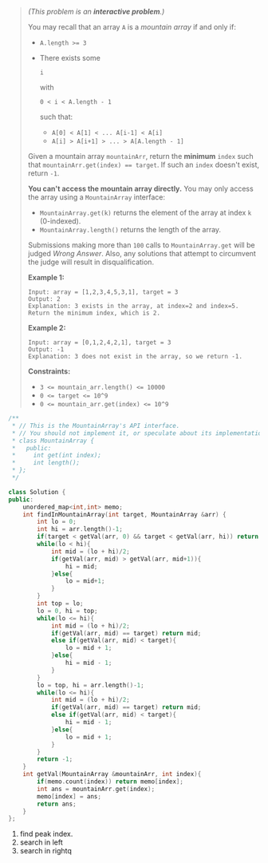 > *(This problem is an **interactive problem**.)*
>
> You may recall that an array `A` is a *mountain array* if and only if:
>
> - `A.length >= 3`
>
> - There exists some 
>
>   ```
>   i
>   ```
>
>    with 
>
>   ```
>   0 < i < A.length - 1
>   ```
>
>    such that:
>
>   - `A[0] < A[1] < ... A[i-1] < A[i]`
>   - `A[i] > A[i+1] > ... > A[A.length - 1]`
>
> Given a mountain array `mountainArr`, return the **minimum** `index` such that `mountainArr.get(index) == target`. If such an `index` doesn't exist, return `-1`.
>
> **You can't access the mountain array directly.** You may only access the array using a `MountainArray` interface:
>
> - `MountainArray.get(k)` returns the element of the array at index `k` (0-indexed).
> - `MountainArray.length()` returns the length of the array.
>
> Submissions making more than `100` calls to `MountainArray.get` will be judged *Wrong Answer*. Also, any solutions that attempt to circumvent the judge will result in disqualification.
>
> 
>
>  
>
> **Example 1:**
>
> ```
> Input: array = [1,2,3,4,5,3,1], target = 3
> Output: 2
> Explanation: 3 exists in the array, at index=2 and index=5. Return the minimum index, which is 2.
> ```
>
> **Example 2:**
>
> ```
> Input: array = [0,1,2,4,2,1], target = 3
> Output: -1
> Explanation: 3 does not exist in the array, so we return -1.
> ```
>
>  
>
> **Constraints:**
>
> - `3 <= mountain_arr.length() <= 10000`
> - `0 <= target <= 10^9`
> - `0 <= mountain_arr.get(index) <= 10^9`

```cpp
/**
 * // This is the MountainArray's API interface.
 * // You should not implement it, or speculate about its implementation
 * class MountainArray {
 *   public:
 *     int get(int index);
 *     int length();
 * };
 */

class Solution {
public:
    unordered_map<int,int> memo;
    int findInMountainArray(int target, MountainArray &arr) {
        int lo = 0;
        int hi = arr.length()-1;
        if(target < getVal(arr, 0) && target < getVal(arr, hi)) return -1;
        while(lo < hi){
            int mid = (lo + hi)/2;
            if(getVal(arr, mid) > getVal(arr, mid+1)){
                hi = mid;
            }else{
                lo = mid+1;
            }
        }
        int top = lo;
        lo = 0, hi = top;
        while(lo <= hi){
            int mid = (lo + hi)/2;
            if(getVal(arr, mid) == target) return mid;
            else if(getVal(arr, mid) < target){
                lo = mid + 1;
            }else{
                hi = mid - 1;
            }
        }
        lo = top, hi = arr.length()-1;
        while(lo <= hi){
            int mid = (lo + hi)/2;
            if(getVal(arr, mid) == target) return mid;
            else if(getVal(arr, mid) < target){
                hi = mid - 1;
            }else{
                lo = mid + 1;
            }
        }
        return -1;
    }
    int getVal(MountainArray &mountainArr, int index){
        if(memo.count(index)) return memo[index];
        int ans = mountainArr.get(index);
        memo[index] = ans;
        return ans;
    }
};
```

1. find peak index.
2. search in left
3. search in rightq